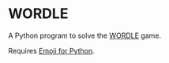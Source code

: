 # WORDLE
A Python program to solve the [WORDLE](https://www.powerlanguage.co.uk/wordle/) game.

Requires [Emoji for Python](https://pypi.org/project/emoji/).
